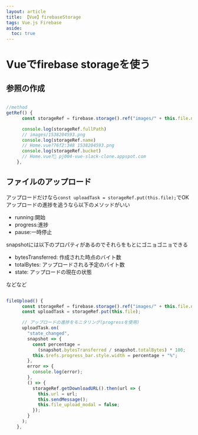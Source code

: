 ```yaml
---
layout: article
title: 【Vue】firebaseStorage
tags: Vue.js Firebase
aside:
  toc: true
---
```


# Vueでfirebase storageを使う


## 参照の作成

```js

//method
getRef() {
      const storageRef = firebase.storage().ref("images/" + this.file.name);

      console.log(storageRef.fullPath)
      // images/1538204593.png
      console.log(storageRef.name)
      // Home.vue?76f2:348 1538204593.png
      console.log(storageRef.bucket)
      // Home.vue?🤫 pj004-vue-slack-clone.appspot.com
    },

```

## ファイルのアップロード

アップロードだけなら`const uploadTask = storageRef.put(this.file);`でOK</br>
アップロードの進捗を追うなら以下のメソッドがいい

- running:開始
- progress:進捗
- pause:一時停止

snapshotには以下のプロパティがあるのでそれらをもとにゴニョゴニョできる

- bytesTransferred: 作成された時点のバイト数
- totalBytes: アップロードされる予定のバイト数
- state: アップロードの現在の状態

などなど

```js

fileUpload() {
      const storageRef = firebase.storage().ref("images/" + this.file.name);
      const uploadTask = storageRef.put(this.file);

      // アップロードの進捗をモニタリング(progressを使用)
      uploadTask.on(
        "state_changed",
        snapshot => {
          const percentage =
            (snapshot.bytesTransferred / snapshot.totalBytes) * 100;
          this.$refs.progress_bar.style.width = percentage + "%";
        },
        error => {
          console.log(error);
        },
        () => {
          storageRef.getDownloadURL().then(url => {
            this.url = url;
            this.sendMessage();
            this.file_upload_modal = false;
          });
        }
      );
    },


```
